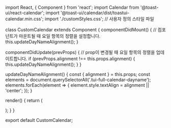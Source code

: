 import React, { Component } from 'react';
import Calendar from '@toast-ui/react-calendar';
import '@toast-ui/calendar/dist/toastui-calendar.min.css';
import './customStyles.css'; // 사용자 정의 스타일 파일

class CustomCalendar extends Component {
  componentDidMount() {
    // 컴포넌트가 마운트될 때 요일 항목의 정렬을 설정합니다.
    this.updateDayNameAlignment();
  }

  componentDidUpdate(prevProps) {
    // prop이 변경될 때 요일 항목의 정렬을 업데이트합니다.
    if (prevProps.alignment !== this.props.alignment) {
      this.updateDayNameAlignment();
    }
  }

  updateDayNameAlignment() {
    const { alignment } = this.props;
    const elements = document.querySelectorAll('.tui-full-calendar-dayname');
    elements.forEach(element => {
      element.style.textAlign = alignment || 'center';
    });
  }

  render() {
    return (
      <div className="calendar-container">
        <Calendar height="800px" view="week" usageStatistics={false} />
      </div>
    );
  }
}

export default CustomCalendar;